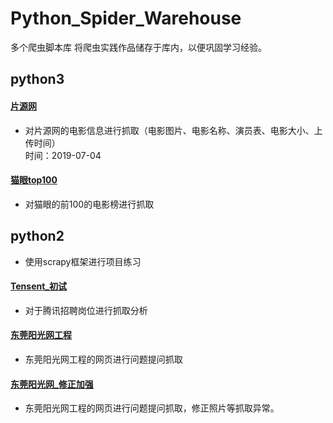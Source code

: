 # Python_Spider_Warehouse
多个爬虫脚本库
将爬虫实践作品储存于库内，以便巩固学习经验。

## python3
#### [片源网](https://github.com/Axiannu/Python_Spider_Warehouse/tree/master/python3/%E7%89%87%E6%BA%90%E7%BD%91) 
- 对片源网的电影信息进行抓取（电影图片、电影名称、演员表、电影大小、上传时间）  
时间：2019-07-04

#### [猫眼top100](https://github.com/Axiannu/Python_Spider_Warehouse/tree/master/python3/%E7%8C%AB%E7%9C%BC)
- 对猫眼的前100的电影榜进行抓取

  

## python2

- 使用scrapy框架进行项目练习
#### [Tensent_初试](https://github.com/Axiannu/Python_Spider_Warehouse/tree/master/python2/Tensent_%E5%88%9D%E8%AF%95)
- 对于腾讯招聘岗位进行抓取分析


#### [东莞阳光网工程](https://github.com/Axiannu/Python_Spider_Warehouse/tree/master/python2/%E4%B8%9C%E8%8E%9E%E9%98%B3%E5%85%89%E7%BD%91/Dongguan)
- 东莞阳光网工程的网页进行问题提问抓取


#### [东莞阳光网_修正加强](https://github.com/Axiannu/Python_Spider_Warehouse/tree/master/python2/%E4%B8%9C%E8%8E%9E%E9%98%B3%E5%85%89%E7%BD%91_%E4%BF%AE%E6%AD%A3%E5%8A%A0%E5%BC%BA)
- 东莞阳光网工程的网页进行问题提问抓取，修正照片等抓取异常。
